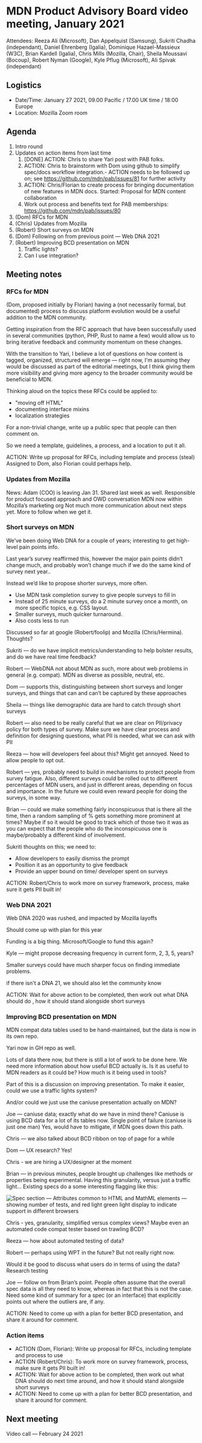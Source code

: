 # MDN Product Advisory Board video meeting, January 2021

Attendees: Reeza Ali (Microsoft), Dan Appelquist (Samsung), Sukriti Chadha (independant), Daniel Ehrenberg (Igalia), Dominique Hazael-Massieux (W3C), Brian Kardell (Igalia), Chris Mills (Mozilla, Chair), Sheila Moussavi (Bocoup), Robert Nyman (Google), Kyle Pflug (Microsoft), Ali Spivak (independant)

## Logistics
* Date/Time: January 27 2021, 09.00 Pacific / 17.00 UK time / 18:00 Europe
* Location: Mozilla Zoom room

## Agenda

1. Intro round
1. Updates on action items from last time
   1. [DONE] ACTION: Chris to share Yari post with PAB folks.
   1. ACTION: Chris to brainstorm with Dom using github to simplify spec/docs workflow integration.- ACTION needs to be followed up on; see https://github.com/mdn/pab/issues/81 for further activity
   1. ACTION: Chris/Florian to create process for bringing documentation of new features in MDN docs. Started: Proposal for MDN content collaboration
   1. Work out process and benefits text for PAB memberships: https://github.com/mdn/pab/issues/80
1. (Dom) RFCs for MDN
1. (Chris) Updates from Mozilla
1. (Robert) Short surveys on MDN
1. (Dom) Following on from previous point — Web DNA 2021
1. (Robert) Improving BCD presentation on MDN
   1. Traffic lights?
   1. Can I use integration?

## Meeting notes

### RFCs for MDN

(Dom, proposed initially by Florian) having a (not necessarily formal, but documented) process to discuss platform evolution would be a useful addition to the MDN community.

Getting inspiration from the RFC approach that have been successfully used in several communities (python, PHP, Rust to name a few) would allow us to bring iterative feedback and community momentum on these changes.

With the transition to Yari, I believe a lot of questions on how content is tagged, organized, structured will emerge — right now, I'm assuming they would be discussed as part of the editorial meetings, but I think giving them more visibility and giving more agency to the broader community would be beneficial to MDN.

Thinking aloud on the topics these RFCs could be applied to:
* "moving off HTML"
* documenting interface mixins
* localization strategies

For a non-trivial change, write up a public spec that people can then comment on.

So we need a template, guidelines, a process, and a location to put it all.

ACTION: Write up proposal for RFCs, including template and process (steal)
Assigned to Dom, also Florian could perhaps help.

### Updates from Mozilla

News: Adam (COO) is leaving Jan 31. Shared last week as well.
Responsible for product focused approach and OWD conversation
MDN now within Mozilla’s marketing org
Not much more communication about next steps yet. More to follow when we get it.

### Short surveys on MDN

We’ve been doing Web DNA for a couple of years; interesting to get high-level pain points info.

Last year’s survey reaffirmed this, however the major pain points didn’t change much, and probably won’t change much if we do the same kind of survey next year..

Instead we’d like to propose shorter surveys, more often.

* Use MDN task completion survey to give people surveys to fill in
* Instead of 25 minute surveys, do a 2 minute survey once a month, on more specific topics, e.g. CSS layout.
* Smaller surveys, much quicker turnaround.
* Also costs less to run

Discussed so far at google (Robert/foolip) and Mozilla (Chris/Hermina). Thoughts?

Sukriti — do we have implicit metrics/understanding to help bolster results, and do we have real time feedback?

Robert — WebDNA not about MDN as such, more about web problems in general (e.g. compat). MDN as diverse as possible, neutral, etc.

Dom — supports this, distinguishing between short surveys and longer surveys, and things that can and can’t be captured by these approaches

Sheila — things like demographic data are hard to catch through short surveys

Robert — also need to be really careful that we are clear on PII/privacy policy for both types of survey. Make sure we have clear process and definition for designing questions, what PII is needed, what we can ask with PII

Reeza — how will developers feel about this? Might get annoyed. Need to allow people to opt out.

Robert — yes, probably need to build in mechanisms to protect people from survey fatigue. Also, different surveys could be rolled out to different percentages of MDN users, and just in different areas, depending on focus and importance. In the future we could even reward people for doing the surveys, in some way.

Brian — could we make something fairly inconspicuous that is there all the time, then a random sampling of % gets something more prominent at times? Maybe if so it would be good to track which of those two it was as you can expect that the people who do the inconspicuous one is maybe/probably a different kind of involvement.

Sukriti thoughts on this; we need to:

* Allow developers to easily dismiss the prompt
* Position it as an opportunity to give feedback 
* Provide an upper bound on time/ developer spent on surveys

ACTION: Robert/Chris to work more on survey framework, process, make sure it gets PII built in!

### Web DNA 2021

Web DNA 2020 was rushed, and impacted by Mozilla layoffs

Should come up with plan for this year

Funding is a big thing. Microsoft/Google to fund this again?

Kyle — might propose decreasing frequency in current form, 2, 3, 5, years?

Smaller surveys could have much sharper focus on finding immediate problems.

if there isn't a DNA 21, we should also let the community know

ACTION: Wait for above action to be completed, then work out what DNA should do , how it should stand alongside short surveys

### Improving BCD presentation on MDN

MDN compat data tables used to be hand-maintained, but the data is now in its own repo.

Yari now in GH repo as well.

Lots of data there now, but there is still a lot of work to be done here.
We need more information about how useful BCD actually is. Is it as useful to MDN readers as it could be? How much is it being used in tools?

Part of this is a discussion on improving presentation. To make it easier, could we use a traffic lights system?

And/or could we just use the caniuse presentation actually on MDN?

Joe — caniuse data; exactly what do we have in mind there?
Caniuse is using BCD data for a lot of its tables now.
Single point of failure (caniuse is just one man)
Yes, would have to mitigate, if MDN goes down this path.

Chris — we also talked about BCD ribbon on top of page for a while

Dom — UX research? Yes!

Chris - we are hiring a UX/designer at the moment

Brian — in previous minutes, people brought up challenges like methods or properties being experimental. Having this granularity, versus just a traffic light… Existing specs do a some interesting flagging like this:

![Spec section — Attributes common to HTML and MathML elements — showing number of tests, and red light green light display to indicate support in different browsers](../assets/browser-support-spec-info.png)

Chris - yes, granularity, simplified versus complex views? Maybe even an automated code compat tester based on trawling BCD?

Reeza — how about automated testing of data?

Robert — perhaps using WPT in the future? But not really right now.

Would it be good to discuss what users do in terms of using the data? Research testing

Joe — follow on from Brian’s point.  People often assume that the overall spec data is all they need to know, whereas in fact that this is not the case. Need some kind of summary for a spec (or an interface) that explicitly points out where the outliers are, if any.

ACTION: Need to come up with a plan for better BCD presentation, and share it around for comment.



### Action items

* ACTION (Dom, Florian): Write up proposal for RFCs, including template and process to use
* ACTION (Robert/Chris): To work more on survey framework, process, make sure it gets PII built in!
* ACTION: Wait for above action to be completed, then work out what DNA should do next time around, and how it should stand alongside short surveys
* ACTION: Need to come up with a plan for better BCD presentation, and share it around for comment.




## Next meeting

Video call — February 24 2021
